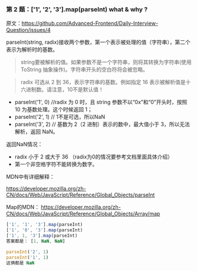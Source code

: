 ### 第 2 题：['1', '2', '3'].map(parseInt) what & why ? 

原文：https://github.com/Advanced-Frontend/Daily-Interview-Question/issues/4

parseInt(string, radix)接收两个参数，第一个表示被处理的值（字符串），第二个表示为解析时的基数。

> string要被解析的值。如果参数不是一个字符串，则将其转换为字符串(使用  ToString 抽象操作)。字符串开头的空白符将会被忽略。

> radix 可选从 2 到 36，表示字符串的基数。例如指定 16 表示被解析值是十六进制数。请注意，10不是默认值！

* parseInt('1', 0)  //radix 为 0 时，且 string 参数不以“0x”和“0”开头时，按照 10 为基数处理。这个时候返回 1；
* parseInt('2', 1) //  1不是可选，所以NaN 
* parseInt('3', 2)  // 基数为 2（2 进制）表示的数中，最大值小于 3，所以无法解析，返回 NaN。

返回NaN情况：

* radix 小于 2 或大于 36  （radix为0的情况要参考文档里面具体介绍）
* 第一个非空格字符不能转换为数字。

MDN中有详细解释：

https://developer.mozilla.org/zh-CN/docs/Web/JavaScript/Reference/Global_Objects/parseInt

Map的MDN：
https://developer.mozilla.org/zh-CN/docs/Web/JavaScript/Reference/Global_Objects/Array/map
```javascript
['1', '1', '3'].map(parseInt)
['1', '0', '3'].map(parseInt)
['1', 1, '3'].map(parseInt)
答案都是： [1, NaN, NaN]

parseInt('2', 1)
parseInt('1', 1)
这俩都是 NaN
```

